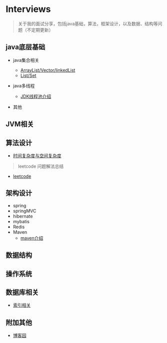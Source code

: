 # Interviews

> 关于我的面试分享，包括java基础，算法，框架设计，以及数据、结构等问题（不定期更新）

## java底层基础
- java集合相关
  * [ArrayList/Vector/linkedList](https://github.com/havenBoy/java--Interview/blob/master/java%E5%BA%95%E5%B1%82%E5%9F%BA%E7%A1%80/%E9%9B%86%E5%90%88/ArrayListVectorlinkedlist.md)
  * [List/Set]()

- java多线程
  * [JDK线程池介绍](https://github.com/havenBoy/interview/blob/master/java%E5%BA%95%E5%B1%82%E5%9F%BA%E7%A1%80/%E5%A4%9A%E7%BA%BF%E7%A8%8B/jdk%E7%BA%BF%E7%A8%8B%E6%B1%A0.md)


- 其他



## JVM相关



## 算法设计
- [时间复杂度与空间复杂度](https://github.com/havenBoy/interview/blob/master/%E7%AE%97%E6%B3%95%E8%AE%BE%E8%AE%A1/%E6%97%B6%E9%97%B4%E5%A4%8D%E6%9D%82%E5%BA%A6%E4%B8%8E%E7%A9%BA%E9%97%B4%E5%A4%8D%E6%9D%82%E5%BA%A6.md)

> leetcode 问题解法总结
- [leetcode](https://github.com/havenBoy/LeetCode)


## 架构设计
- spring
- springMVC
- hibernate
- mybatis
- Redis
- Maven
  * [maven介绍](https://github.com/havenBoy/interview/blob/master/%E6%9E%B6%E6%9E%84%E8%AE%BE%E8%AE%A1/maven/maven.md)



## 数据结构



## 操作系统



## 数据库相关
- [索引相关](https://github.com/havenBoy/interview/blob/master/%E6%95%B0%E6%8D%AE%E5%BA%93%E7%9B%B8%E5%85%B3/%E7%B4%A2%E5%BC%95.md)


## 附加其他
- [博客园](http://www.cnblogs.com/zxx-813/)
